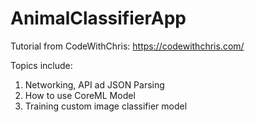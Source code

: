 # AnimalClassifierApp
Tutorial from CodeWithChris: https://codewithchris.com/

Topics include: 
1. Networking, API ad JSON Parsing
2. How to use CoreML Model
3. Training custom image classifier model
